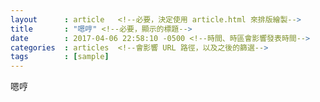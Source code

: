 ```yaml
---
layout      : article   <!--必要，決定使用 article.html 來排版繪製-->
title       : "嗯哼" <!--必要，顯示的標題-->
date        : 2017-04-06 22:58:10 -0500 <!--時間、時區會影響發表時間-->
categories  : articles  <!--會影響 URL 路徑，以及之後的篩選-->
tags        : [sample]
---
```

嗯哼
